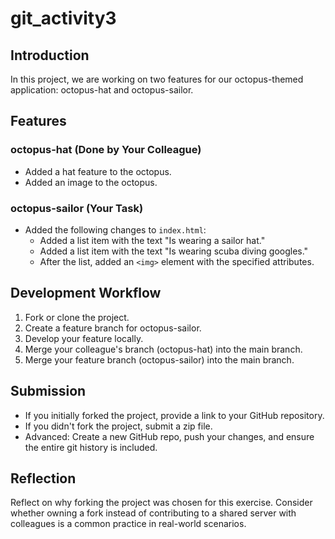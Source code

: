 # git_activity3

## Introduction
In this project, we are working on two features for our octopus-themed application: octopus-hat and octopus-sailor.

## Features
### octopus-hat (Done by Your Colleague)
- Added a hat feature to the octopus.
- Added an image to the octopus.

### octopus-sailor (Your Task)
- Added the following changes to `index.html`:
  - Added a list item with the text "Is wearing a sailor hat."
  - Added a list item with the text "Is wearing scuba diving googles."
  - After the list, added an `<img>` element with the specified attributes.

## Development Workflow
1. Fork or clone the project.
2. Create a feature branch for octopus-sailor.
3. Develop your feature locally.
4. Merge your colleague's branch (octopus-hat) into the main branch.
5. Merge your feature branch (octopus-sailor) into the main branch.

## Submission
- If you initially forked the project, provide a link to your GitHub repository.
- If you didn't fork the project, submit a zip file.
- Advanced: Create a new GitHub repo, push your changes, and ensure the entire git history is included.

## Reflection
Reflect on why forking the project was chosen for this exercise. Consider whether owning a fork instead of contributing to a shared server with colleagues is a common practice in real-world scenarios.